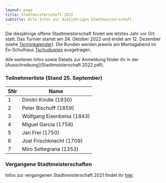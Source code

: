 ```yaml
---
layout: page
title: Stadtmeisterschaft 2022
subtitle: Alle Infos zur diesjährigen Stadtmeisterschaft.
---
```


Die diesjährige offene Stadtmeisterschaft findet wie letztes Jahr vor Ort statt. Das Turnier startet am 24. Oktober 2022 und endet am 12. Dezember (siehe [Terminkalender](/terminkalender)). Die Runden werden jeweils am Montagabend im Ex-Schulhaus [Tschuduwies](/aboutme) ausgetragen.

Alle weiteren Infos sowie Details zur Anmeldung finder ihr in der [Ausschreibung](Stadtmeisterschaft 2022.pdf).

### Teilnehmerliste (Stand 25. September)

| SNr 	| Name                   	   |
|-----	|--------------------------- |
| 1   	| Dimitri Kindle (1930)      |
| 2   	| Peter Bischoff (1859)      |
| 3   	| Wolfgang Eisenbeiss (1843) |
| 4   	| Miguel Garcia (1758)   	   |
| 5   	| Jan Frei (1750)        	   |
| 6   	| Joel Frischknecht (1709)        	   |
| 7  	| Miro Settegrana (1353) 	   |

### Vergangene Stadtmeisterschaften

Infos zur vergangenen Stadtmeisterschaft 2021 findet ihr [hier](http://www.schachklub-sg.ch/turniere/stadtmeisterschaft/2021).
